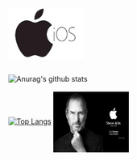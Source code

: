 <a href="">
  <img width = "150" height = "100" align="center" src="https://github.com/ideateam/ideateam/blob/main/8aa854fffd1211a9198e7996fc76353f.jpg" />
</a>
<br/><br/>

![Anurag's github stats](https://github-readme-stats.vercel.app/api?username=ideateam&show_icons=true&theme=Gradient)<br/><br/>
[![Top Langs](https://github-readme-stats.vercel.app/api/top-langs/?username=ideateam&layout=compact)](https://github.com/anuraghazra/github-readme-stats)
<a href="">
  <img width = "150" height = "120" align="center" src="https://github.com/ideateam/ideateam/blob/main/timg.jpeg" />
</a>



